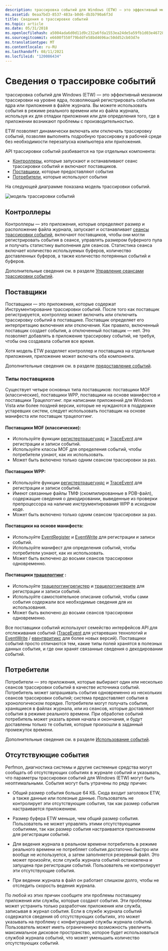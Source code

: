 ```yaml
---
description: трассировка событий для Windows (ETW) — это эффективный механизм трассировки на уровне ядра, позволяющий регистрировать события ядра или приложения в файле журнала.
ms.assetid: 0eaa7bd3-8537-483a-b0d6-db3b790a6f3d
title: Сведения о трассировке событий
ms.topic: article
ms.date: 05/31/2018
ms.openlocfilehash: a5004ada6d0d11d9c232a6fda1553ea24de5a59fb1d03e46728084f84f0e79de
ms.sourcegitcommit: e6600f550f79bddfe58bd4696ac50dd52cb03d7e
ms.translationtype: MT
ms.contentlocale: ru-RU
ms.lasthandoff: 08/11/2021
ms.locfileid: "120086434"
---
```

# <a name="about-event-tracing"></a>Сведения о трассировке событий

трассировка событий для Windows (ETW) — это эффективный механизм трассировки на уровне ядра, позволяющий регистрировать события ядра или приложения в файле журнала. Вы можете использовать события в режиме реального времени или из файла журнала, используя их для отладки приложения или для определения того, где в приложении возникают проблемы с производительностью.

ETW позволяет динамически включать или отключать трассировку событий, позволяя выполнять подробную трассировку в рабочей среде без необходимости перезапуска компьютера или приложения.

API трассировки событий разбивается на три отдельных компонента:

-   [Контроллеры](#controllers), которые запускают и останавливают сеанс трассировки событий и включают поставщиков.
-   [Поставщики](#providers), которые предоставляют события
-   [Потребители](#consumers), которые используют события

На следующей диаграмме показана модель трассировки событий.

![модель трассировки событий](images/etdiag2.png)

## <a name="controllers"></a>Контроллеры

Контроллеры — это приложения, которые определяют размер и расположение файла журнала, запускает и останавливает [сеансы трассировки событий](event-tracing-sessions.md), включают поставщиков, чтобы они могли регистрировать события в сеансе, управлять размером буферного пула и получать статистику выполнения для сеансов. Статистика сеанса включает количество используемых буферов, количество доставленных буферов, а также количество потерянных событий и буферов. 

Дополнительные сведения см. в разделе [Управление сеансами трассировки событий](controlling-event-tracing-sessions.md).

## <a name="providers"></a>Поставщики

Поставщики — это приложения, которые содержат Инструментирование трассировки событий. После того как поставщик регистрируется, контроллер может включить или отключить трассировку событий в поставщике. Поставщик определяет его интерпретацию включения или отключения. Как правило, включенный поставщик создает события, а отключенный поставщик — нет. Это позволяет добавлять в приложение трассировку событий, не требуя, чтобы она создавала события все время. 

Хотя модель ETW разделяет контроллер и поставщика на отдельные приложения, приложение может включать оба компонента.

Дополнительные сведения см. в разделе [предоставление событий](providing-events.md).

### <a name="types-of-providers"></a>Типы поставщиков

Существует четыре основных типа поставщиков: поставщики MOF (классические), поставщики WPP, поставщики на основе манифестов и поставщики Трацелоггинг. при написании приложений для Windows Vista или более поздней версии, которые не нуждаются в поддержке устаревших систем, следует использовать поставщик на основе манифеста или поставщик трацелоггинг.

#### <a name="mof-classic-providers"></a>Поставщики MOF (классические):

-   Используйте функции [регистертрацегуидс](/windows/win32/api/evntrace/nf-evntrace-registertraceguidsa) и [TraceEvent](/windows/win32/api/evntrace/nf-evntrace-traceevent) для регистрации и записи событий.
-   Используйте классы MOF для определения событий, чтобы потребители узнают, как их использовать.
-   Может быть включено только одним сеансом трассировки за раз.

#### <a name="wpp-providers"></a>Поставщики WPP:

-   Используйте функции [регистертрацегуидс](/windows/win32/api/evntrace/nf-evntrace-registertraceguidsa) и [TraceEvent](/windows/win32/api/evntrace/nf-evntrace-traceevent) для регистрации и записи событий.
-   Имеют связанные файлы ТМФ (скомпилированные в PDB-файл), содержащие сведения о декодировании, выведенные из проверки препроцессора на наличие инструментирования WPP в исходном коде.
-   Может быть включено только одним сеансом трассировки за раз.

#### <a name="manifest-based-providers"></a>Поставщики на основе манифеста:

-   Используйте [EventRegister](/windows/desktop/api/Evntprov/nf-evntprov-eventregister) и [EventWrite](/windows/desktop/api/Evntprov/nf-evntprov-eventwrite) для регистрации и записи событий.
-   Используйте манифест для определения событий, чтобы потребители узнают, как их использовать.
-   Может быть включено до восьми сеансов трассировки одновременно.

#### <a name="tracelogging-providers"></a>Поставщики [трацелоггинг](/windows/desktop/tracelogging/trace-logging-about) :

-   Используйте [трацелоггингрегистер](/windows/desktop/api/traceloggingprovider/nf-traceloggingprovider-traceloggingregister) и [трацелоггингврите](/windows/desktop/api/traceloggingprovider/nf-traceloggingprovider-traceloggingwrite) для регистрации и записи событий.
-   Используйте самостоятельное описание событий, чтобы сами события содержали все необходимые сведения для их использования.
-   Может быть включено до восьми сеансов трассировки одновременно.

Все поставщики событий используют семейство интерфейсов API для отслеживания событий ([TraceEvent](/windows/win32/api/evntrace/nf-evntrace-traceevent) для устаревших технологий и [EventWrite](/windows/desktop/api/Evntprov/nf-evntprov-eventwrite) / [евентвритикс](/windows/desktop/api/Evntprov/nf-evntprov-eventwriteex) для более новых версий). Поставщики событий просто отличаются тем, какие типы полей хранятся в полезных данных события, и где они хранят связанные сведения о декодировании событий.

## <a name="consumers"></a>Потребители

Потребители — это приложения, которые выбирают один или несколько сеансов трассировки событий в качестве источника событий. Потребитель может запрашивать события одновременно из нескольких сеансов трассировки событий; система предоставляет события в хронологическом порядке. Потребители могут получать события, хранящиеся в файлах журнала, или из сеансов, которые доставляют события в режиме реального времени. При обработке событий потребитель может указать время начала и окончания, и будут доставлены только те события, которые произошли в заданный промежуток времени. 

Дополнительные сведения см. в разделе [Использование событий](consuming-events.md).

## <a name="missing-events"></a>Отсутствующие события

Perfmon, диагностика системы и другие системные средства могут сообщать об отсутствующих событиях в журнале событий и указывать, что параметры трассировки событий для Windows (ETW) могут быть неоптимальными. События могут быть утрачены по ряду причин:

-   Общий размер события больше 64 КБ. Сюда входит заголовок ETW, а также данные или полезные данные. Пользователь не контролирует эти отсутствующие события, так как размер события настраивается приложением.

-   Размер буфера ETW меньше, чем общий размер события. Пользователь не может управлять этими отсутствующими событиями, так как размер события настраивается приложением для регистрации событий.

-   Для ведения журнала в реальном времени потребитель в режиме реального времени не потребляет события достаточно быстро или вообще не используется, а затем заполняется резервный файл. Это может произойти, если служба журнала событий остановлена и запущена при регистрации событий. Пользователь не контролирует эти отсутствующие события.

-   При ведении журнала в файл он работает слишком долго, чтобы не отследить скорость ведения журнала.

По любой из этих причин сообщите эти проблемы поставщику приложения или службы, которые создают события. Эти проблемы может устранить только разработчик приложения или служба, записывая в журнал события. Если в службе журнала событий содержатся сведения об отсутствующих событиях, это может указывать на проблему с конфигурацией службы журнала событий. Пользователь может иметь ограниченную возможность увеличить максимальное дисковое пространство, которое будет использоваться службой журнала событий, что может уменьшить количество отсутствующих событий.

 

 
